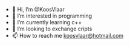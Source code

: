 - 👋 Hi, I’m @KoosVlaar
- 👀 I’m interested in programming
- 🌱 I’m currently learning c++
- 💞️ I’m looking to exchange cripts
- 📫 How to reach me koosvlaar@hotmail.com

<!---
KoosVlaar/KoosVlaar is a ✨ special ✨ repository because its `README.md` (this file) appears on your GitHub profile.
You can click the Preview link to take a look at your changes.
--->

